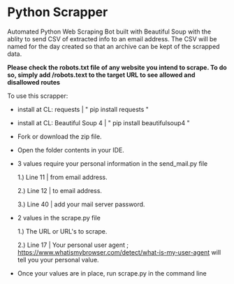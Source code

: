# Python Scrapper

Automated Python Web Scraping Bot built with Beautiful Soup with the ablity to send CSV of extracted info to an email address. The CSV will be named for the day created so that an archive can be kept of the scrapped data.

**Please check the robots.txt file of any website you intend to scrape. To do so, simply add /robots.text to the target URL to see allowed and disallowed routes**

To use this scrapper:

- install at CL: requests | " pip install requests "

- install at CL: Beautiful Soup 4 | " pip install beautifulsoup4 "

- Fork or download the zip file.
- Open the folder contents in your IDE.
- 3 values require your personal information in the send_mail.py file

    1.) Line 11 | from email address.

    2.) Line 12 | to email address.

    3.) Line 40 | add your mail server password.


- 2 values in the scrape.py file

    1.) The URL or URL's to scrape.

    2.) Line 17 | Your personal user agent ; https://www.whatismybrowser.com/detect/what-is-my-user-agent will tell you your personal value.

- Once your values are in place, run scrape.py in the command line

